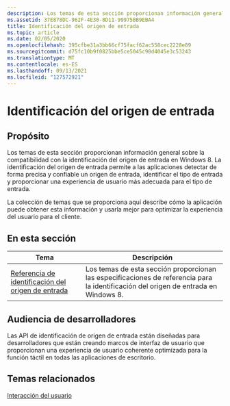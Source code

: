 ```yaml
---
description: Los temas de esta sección proporcionan información general sobre la compatibilidad con la identificación del origen de entrada en Windows 8.
ms.assetid: 37E878DC-962F-4E30-8D11-99975BB9EBA4
title: Identificación del origen de entrada
ms.topic: article
ms.date: 02/05/2020
ms.openlocfilehash: 395cfbe31a3bb66cf75facf62ac558cec2228e89
ms.sourcegitcommit: d75fc10b9f0825bbe5ce5045c90d4045e3c53243
ms.translationtype: MT
ms.contentlocale: es-ES
ms.lasthandoff: 09/13/2021
ms.locfileid: "127572921"
---
```

# <a name="input-source-identification"></a>Identificación del origen de entrada

## <a name="purpose"></a>Propósito

Los temas de esta sección proporcionan información general sobre la compatibilidad con la identificación del origen de entrada en Windows 8. La identificación del origen de entrada permite a las aplicaciones detectar de forma precisa y confiable un origen de entrada, identificar el tipo de entrada y proporcionar una experiencia de usuario más adecuada para el tipo de entrada.

La colección de temas que se proporciona aquí describe cómo la aplicación puede obtener esta información y usarla mejor para optimizar la experiencia del usuario para el cliente.

## <a name="in-this-section"></a>En esta sección

| Tema | Descripción |
|---|---|
| [Referencia de identificación del origen de entrada](input-source-identification-reference.md)<br/> | Los temas de esta sección proporcionan las especificaciones de referencia para la identificación del origen de entrada en Windows 8.<br/> |

## <a name="developer-audience"></a>Audiencia de desarrolladores

Las API de identificación de origen de entrada están diseñadas para desarrolladores que están creando marcos de interfaz de usuario que proporcionan una experiencia de usuario coherente optimizada para la función táctil en todas las aplicaciones de escritorio.

## <a name="related-topics"></a>Temas relacionados

[Interacción del usuario](../user-interaction.md)
